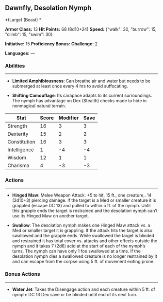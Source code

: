 ## Dawnfly, Desolation Nymph
*(Large) (Beast) *

**Armor Class:** 13
**Hit Points:** 68 (8d10+24)
**Speed:** {"walk": 30, "burrow": 15, "climb": 15, "swim": 30}

**Initiative:** 15
**Proficiency Bonus:**
**Challenge:** 2

**Languages:** —

### Abilities
 --- 
- **Limited Amphibiousness**: Can breathe air and water but needs to be submerged at least once every 4 hrs to avoid suffocating.

- **Shifting Camouflage**: Its carapace adapts to its current surroundings. The nymph has advantage on Dex (Stealth) checks made to hide in nonmagical natural terrain.



| Stat | Score | Modifier | Save |
| ---- | ---- | ---- | ---- |
| Strength | 16 | 3 | 3 |
| Dexterity | 15 | 2 | 2 |
| Constitution | 16 | 3 | 3 |
| Intelligence | 1 | -4 | -4 |
| Wisdom | 12 | 1 | 1 |
| Charisma | 4 | -3 | -3 |

### Actions
 --- 
- **Hinged Maw**: Melee Weapon Attack: +5 to hit, 15 ft., one creature,. 14 (2d10+3) piercing damage. If the target is a Med or smaller creature it is grappled (escape DC 13) and pulled to within 5 ft. of the nymph. Until this grapple ends the target is restrained and the desolation nymph can’t use its Hinged Maw on another target.

- **Swallow**: The desolation nymph makes one Hinged Maw attack vs. a Med or smaller target it is grappling. If the attack hits the target is also swallowed and the grapple ends. While swallowed the target is blinded and restrained it has total cover vs. attacks and other effects outside the nymph and it takes 7 (2d6) acid at the start of each of the nymph’s turns. The nymph can have only 1 foe swallowed at a time. If the desolation nymph dies a swallowed creature is no longer restrained by it and can escape from the corpse using 5 ft. of movement exiting prone.

### Bonus Actions
 --- 
- **Water Jet**: Takes the Disengage action and each creature within 5 ft. of nymph: DC 13 Dex save or be blinded until end of its next turn.

